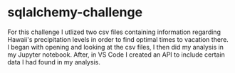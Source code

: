 # sqlalchemy-challenge

For this challenge I utlized two csv files containing information regarding Hawaii's precipitation levels in order to find optimal times to vacation there. 
I began with opening and looking at the csv files, I then did my analysis in my Jupyter notebook.
After, in VS Code I created an API to include certain data I had found in my analysis.

